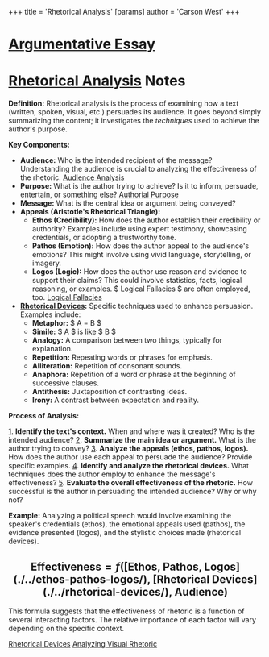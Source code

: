 +++
 title = 'Rhetorical Analysis'
[params]
	author = 'Carson West'
+++
# [Argumentative Essay](./../argumentative-essay/)
# [Rhetorical Analysis](./../rhetorical-analysis/) Notes

**Definition:** Rhetorical analysis is the process of examining how a text (written, spoken, visual, etc.) persuades its audience.  It goes beyond simply summarizing the content; it investigates the *techniques* used to achieve the author's purpose.

**Key Components:**

* **Audience:**  Who is the intended recipient of the message? Understanding the audience is crucial to analyzing the effectiveness of the rhetoric.  [Audience Analysis](./../audience-analysis/)
* **Purpose:** What is the author trying to achieve?  Is it to inform, persuade, entertain, or something else?  [Authorial Purpose](./../authorial-purpose/)
* **Message:** What is the central idea or argument being conveyed?
* **Appeals (Aristotle's Rhetorical Triangle):**
    * **Ethos (Credibility):** How does the author establish their credibility or authority?  Examples include using expert testimony, showcasing credentials, or adopting a trustworthy tone.
    * **Pathos (Emotion):** How does the author appeal to the audience's emotions? This might involve using vivid language, storytelling, or imagery.
    * **Logos (Logic):** How does the author use reason and evidence to support their claims?  This could involve statistics, facts, logical reasoning, or examples.  $ Logical Fallacies $  are often employed, too. [Logical Fallacies](./../logical-fallacies/)
* **[Rhetorical Devices](./../rhetorical-devices/):** Specific techniques used to enhance persuasion. Examples include:
    * **Metaphor:**  $ A = B $ 
    * **Simile:**  $ A $  is like  $ B $ 
    * **Analogy:**  A comparison between two things, typically for explanation.
    * **Repetition:**  Repeating words or phrases for emphasis.
    * **Alliteration:** Repetition of consonant sounds.
    * **Anaphora:** Repetition of a word or phrase at the beginning of successive clauses.
    * **Antithesis:** Juxtaposition of contrasting ideas.
    * **Irony:**  A contrast between expectation and reality.


**Process of Analysis:**

[1](./../1/). **Identify the text's context.** When and where was it created? Who is the intended audience?
[2](./../2/). **Summarize the main idea or argument.** What is the author trying to convey?
[3](./../3/). **Analyze the appeals (ethos, pathos, logos).** How does the author use each appeal to persuade the audience? Provide specific examples.
[4](./../4/). **Identify and analyze the rhetorical devices.** What techniques does the author employ to enhance the message's effectiveness?
[5](./../5/). **Evaluate the overall effectiveness of the rhetoric.**  How successful is the author in persuading the intended audience? Why or why not?


**Example:**  Analyzing a political speech would involve examining the speaker's credentials (ethos), the emotional appeals used (pathos), the evidence presented (logos), and the stylistic choices made (rhetorical devices).


##  $$  \text{Effectiveness} = f(\text{[Ethos, Pathos, Logos](./../ethos-pathos-logos/), [Rhetorical Devices](./../rhetorical-devices/), Audience})  $$  
This formula suggests that the effectiveness of rhetoric is a function of several interacting factors.  The relative importance of each factor will vary depending on the specific context.

[Rhetorical Devices](./../rhetorical-devices/)
[Analyzing Visual Rhetoric](./../analyzing-visual-rhetoric/)

